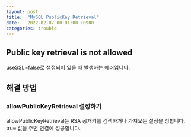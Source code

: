 ```yaml
---
layout: post
title:  "MySQL PublicKey Retrieval"
date:   2022-02-07 00:01:00 +0900
categories: trouble
---
```


## Public key retrieval is not allowed
useSSL=false로 설정되어 있을 때 발생하는 에러입니다.

## 해결 방법

### allowPublicKeyRetrieval 설정하기
allowPublicKeyRetrieval는 RSA 공개키를 검색하거나 가져오는 설정을 정합니다.
true 값을 주면 연결에 성공합니다.  
